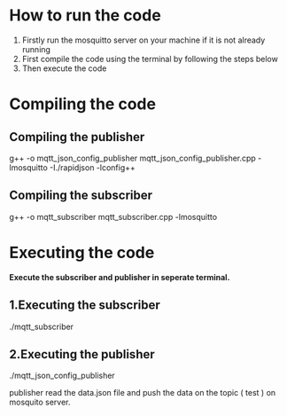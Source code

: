 
# How to run the code
1. Firstly run the mosquitto server on your machine if it is not already running
2. First compile the code using the terminal by following the steps below
3. Then execute the code
# Compiling the code
 
## Compiling the publisher
g++ -o mqtt_json_config_publisher mqtt_json_config_publisher.cpp -lmosquitto -I./rapidjson -lconfig++

## Compiling the subscriber
g++ -o mqtt_subscriber mqtt_subscriber.cpp -lmosquitto

# Executing the code
**Execute the subscriber and publisher in seperate terminal.**

## 1.Executing the subscriber
./mqtt_subscriber

## 2.Executing the publisher
./mqtt_json_config_publisher


 publisher read the data.json file and push the data on the topic ( test ) on mosquito server.
